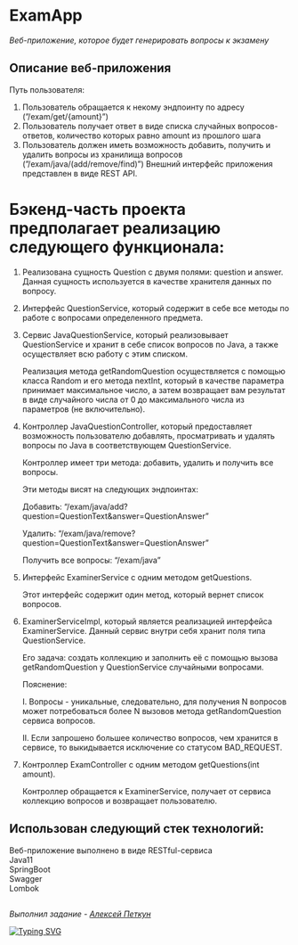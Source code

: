 # ExamApp

*Веб-приложение, которое будет генерировать вопросы к экзамену*

## **Описание веб-приложения**

Путь пользователя:

1. Пользователь обращается к некому эндпоинту по адресу (”/exam/get/{amount}”)
2. Пользователь получает ответ в виде списка случайных вопросов-ответов, количество которых равно amount из прошлого шага
3. Пользователь должен иметь возможность добавить, получить и удалить вопросы из хранилища вопросов (”/exam/java/(add/remove/find)”)
Внешний интерфейс приложения представлен в виде REST API.

# Бэкенд-часть проекта предполагает реализацию следующего функционала:

1. Реализована сущность Question с двумя полями: question и answer. Данная сущность используется в качестве хранителя данных по вопросу.
     
2. Интерфейс QuestionService, который содержит в себе все методы по работе с вопросами определенного предмета.
        
3. Сервис JavaQuestionService, который реализовывает QuestionService и хранит в себе список вопросов по Java, а также осуществляет всю работу с этим списком.
    
    Реализация метода getRandomQuestion осуществляется с помощью класса Random и его метода nextInt, который в качестве параметра принимает максимальное число, а затем возвращает вам результат в виде случайного числа от 0 до максимального числа из параметров (не включительно).
    
4. Контроллер JavaQuestionController, который предоставляет возможность пользователю добавлять, просматривать и удалять вопросы по Java в соответствующем QuestionService.
    
    Контроллер имеет три метода: добавить, удалить и получить все вопросы.
    
    Эти методы висят на следующих эндпоинтах:
    
    Добавить: “/exam/java/add?question=QuestionText&answer=QuestionAnswer”
    
    Удалить: “/exam/java/remove?question=QuestionText&answer=QuestionAnswer”
    
    Получить все вопросы: “/exam/java”
       
5. Интерфейс ExaminerService с одним методом getQuestions.
    
    Этот интерфейс содержит один метод, который вернет список вопросов.
     
6. ExaminerServiceImpl, который является реализацией интерфейса ExaminerService. Данный сервис внутри себя хранит поля типа QuestionService.
    
    Его задача: создать коллекцию и заполнить её с помощью вызова getRandomQuestion у QuestionService случайными вопросами. 
    
    Пояснение:
    
    I.  Вопросы - уникальные, следовательно, для получения N вопросов может потребоваться более N вызовов метода getRandomQuestion сервиса вопросов.
   
    II. Если запрошено большее количество вопросов, чем хранится в сервисе, то выкидывается исключение со статусом BAD_REQUEST.
       
8. Контроллер ExamController с одним методом getQuestions(int amount).
    
    Контроллер обращается к ExaminerService, получает от сервиса коллекцию вопросов и возвращает пользователю.
   
## Использован следующий стек технологий:

Веб-приложение выполнено в виде RESTful-сервиса\
Java11\
SpringBoot\
Swagger\
Lombok

##

*Выполнил задание - [Алексей Петкун](https://github.com/AlekseyPetkun "AlekseyPetkun")*

[![Typing SVG](https://readme-typing-svg.herokuapp.com?color=%2336BCF7&lines=thank+you+for+your+attention)](https://git.io/typing-svg)
